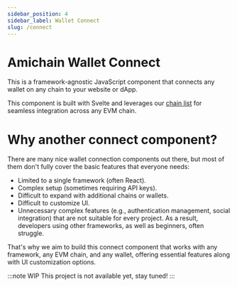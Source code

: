 ```yaml
---
sidebar_position: 4
sidebar_label: Wallet Connect
slug: /connect
---
```


# Amichain Wallet Connect

This is a framework-agnostic JavaScript component that connects any wallet on any chain to your website or dApp.

This component is built with Svelte and leverages our [chain list](/chainlist) for seamless integration across any EVM chain.

# Why another connect component?

There are many nice wallet connection components out there, but most of them don't fully cover the basic features that everyone needs:
- Limited to a single framework (often React).
- Complex setup (sometimes requiring API keys).
- Difficult to expand with additional chains or wallets.
- Difficult to customize UI.
- Unnecessary complex features (e.g., authentication management, social integration) that are not suitable for every project.
As a result, developers using other frameworks, as well as beginners, often struggle.

That's why we aim to build this connect component that works with any framework, any EVM chain, and any wallet, offering essential features along with UI customization options.

:::note WIP
This project is not available yet, stay tuned!
:::